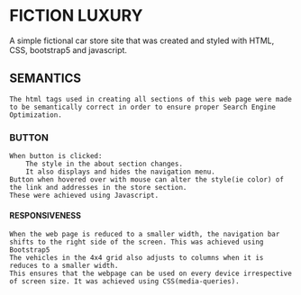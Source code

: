 # FICTION LUXURY

A  simple fictional car store site that was created and styled with HTML, CSS, bootstrap5 and javascript.


## SEMANTICS
    The html tags used in creating all sections of this web page were made to be semantically correct in order to ensure proper Search Engine Optimization.

### BUTTON
    When button is clicked:
        The style in the about section changes.
        It also displays and hides the navigation menu.
    Button when hovered over with mouse can alter the style(ie color) of the link and addresses in the store section.
    These were achieved using Javascript.

#### RESPONSIVENESS
    When the web page is reduced to a smaller width, the navigation bar shifts to the right side of the screen. This was achieved using Bootstrap5
    The vehicles in the 4x4 grid also adjusts to columns when it is reduces to a smaller width.
    This ensures that the webpage can be used on every device irrespective of screen size. It was achieved using CSS(media-queries).
